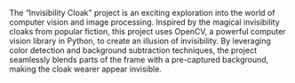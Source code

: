 The “Invisibility Cloak” project is an exciting exploration into the world of computer vision and image processing. Inspired by the magical invisibility cloaks from popular fiction, this project uses OpenCV, a powerful computer vision library in Python, to create an illusion of invisibility. By leveraging color detection and background subtraction techniques, the project seamlessly blends parts of the frame with a pre-captured background, making the cloak wearer appear invisible.
